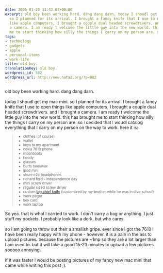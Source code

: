 ```yaml
---
date: 2005-01-20 11:43:03+00:00
excerpt: old boy been working hard. dang dang darn. today I shoudl get my mac mini.
  so I planned for its arrival. I brought a fancy knife that I use to open things
  like apple computers, I brought a couple dual headed screwdrivers. and I brought
  a camera. I am ready t welcome the little guy into the new world. this has brought
  me to start thinking how silly the things I carry on my person are. so...
tags:
- technology
- gadgets
- apple
- personal-items
- work-life
title: old boy.
translationKey: old boy.
wordpress_id: 982
wordpress_url: http://new.nata2.org/?p=982
---
```


old boy been working hard. dang dang darn. <br/><br/>today I shoudl get my mac mini. so I planned for its arrival. I brought a fancy knife that I use to open things like apple computers, I brought a couple dual headed screwdrivers. and I brought a camera. I am ready t welcome the little guy into the new world. this has brought me to start thinking how silly the things I carry on my person are. so I decided that I woudl catalog everything that I carry on my person on the way to work. here it is:
<blockquote><small><ul>
<li>clothes (of course)</li>
<li>wallet</li>
<li>keys to my apartment</li>
<li>nokia 7610 phone</li>
<li>moonboots</li> 
<li>hoody</li>
<li>glasses</li>
<li>burts beeswax</li>
<li>ipod mini</li>
<li>shure e2c headphones</li>
<li>richard ford - independence day</li>
<li>mini screw driver</li>
<li>regular sized screw driver</li>
<li>custom <a href="http://www.knifecenter.com/kc_new/store_detail.html?s=QN45EO">big chief knife</a> (customized by my brother while he was in dive school)</li>
<li>work pager</li>
<li>key card</li>
<li>work laptop</li>


</ul></small></blockquote>
So yea. that is what I carried to work. I don't carry a bag or anything. I just stuff my pockets. I probably look like a dork. but who cares. <br/><br/>so I am going to throw out their a smallish gripe. ever since I got the 7610 I have been really happy with my phone - however. it is a pain in the ass to upload pictures. because the pictures are ~1mp so they are a lot larger than I am used to. but it will take a good 15-20 minutes to upload a few pictures. sooooo annoying. <br/><br/>if it was faster I would be posting pictures of my fancy new mac mini that came while writing this post ;).
